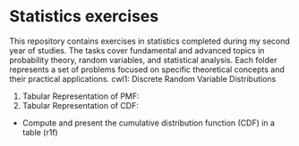 # Statistics exercises
This repository contains exercises in statistics completed during my second year of studies. The tasks cover fundamental and advanced topics in probability theory, random variables, and statistical analysis. Each folder represents a set of problems focused on specific theoretical concepts and their practical applications.
cwl1: Discrete Random Variable Distributions
1. Tabular Representation of PMF:
2. Tabular Representation of CDF:
- Compute and present the cumulative distribution function (CDF) in a table (r1f)
